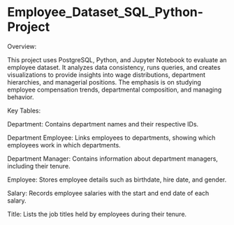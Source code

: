 # Employee_Dataset_SQL_Python-Project

Overview:

This project uses PostgreSQL, Python, and Jupyter Notebook to evaluate an employee dataset. It analyzes data consistency, runs queries, and creates visualizations to provide insights into wage distributions, department hierarchies, and managerial positions. The emphasis is on studying employee compensation trends, departmental composition, and managing behavior.

Key Tables:

Department: Contains department names and their respective IDs.

Department Employee: Links employees to departments, showing which employees work in which departments.

Department Manager: Contains information about department managers, including their tenure.

Employee: Stores employee details such as birthdate, hire date, and gender.

Salary: Records employee salaries with the start and end date of each salary.

Title: Lists the job titles held by employees during their tenure.

